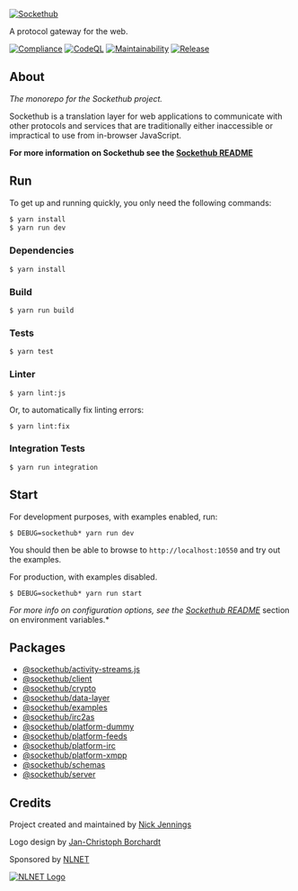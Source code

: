 [![Sockethub](http://sockethub.org/res/img/sockethub-logo.svg)](http://sockethub.org)

A protocol gateway for the web.

[![Compliance](https://github.com/sockethub/sockethub/actions/workflows/compliance.yml/badge.svg)](https://github.com/sockethub/sockethub/actions/workflows/compliance.yml)
[![CodeQL](https://github.com/sockethub/sockethub/actions/workflows/codeql-analysis.yml/badge.svg)](https://github.com/sockethub/sockethub/actions/workflows/codeql-analysis.yml)
[![Maintainability](https://api.codeclimate.com/v1/badges/95912fc801271faf44f6/maintainability)](https://codeclimate.com/github/sockethub/sockethub/maintainability)
[![Release](https://img.shields.io/npm/v/sockethub.svg?style=flat)](https://github.com/sockethub/sockethub/releases)

## About

*The monorepo for the Sockethub project.*

Sockethub is a translation layer for web applications to communicate with other protocols and services that are traditionally either inaccessible or impractical to use from in-browser JavaScript.

**For more information on Sockethub see the [Sockethub README](packages/server/README.md)**

## Run

To get up and running quickly, you only need the following commands:

```bash
$ yarn install
$ yarn run dev
```

### Dependencies

```$ yarn install```

### Build

```$ yarn run build```

### Tests

```$ yarn test```

### Linter

```$ yarn lint:js```

Or, to automatically fix linting errors:

```$ yarn lint:fix```

### Integration Tests

```$ yarn run integration```

## Start

For development purposes, with examples enabled, run:

`$ DEBUG=sockethub* yarn run dev`

You should then be able to browse to `http://localhost:10550` and try out the examples.

For production, with examples disabled.

`$ DEBUG=sockethub* yarn run start`

*For more info on configuration options, see the
[Sockethub README](packages/server/README.md#environment-variables)*
section on environment variables.*

## Packages

* [@sockethub/activity-streams.js](packages/activity-streams.js)
* [@sockethub/client](packages/client)
* [@sockethub/crypto](packages/crypto)
* [@sockethub/data-layer](packages/data-layer)
* [@sockethub/examples](packages/examples)
* [@sockethub/irc2as](packages/irc2as)
* [@sockethub/platform-dummy](packages/platform-dummy)
* [@sockethub/platform-feeds](packages/platform-feeds)
* [@sockethub/platform-irc](packages/platform-irc)
* [@sockethub/platform-xmpp](packages/platform-xmpp)
* [@sockethub/schemas](packages/schemas)
* [@sockethub/server](packages/server)

## Credits

Project created and maintained by [Nick Jennings](http://github.com/silverbucket)

Logo design by [Jan-Christoph Borchardt](http://jancborchardt.net)

Sponsored by [NLNET](http://nlnet.nl)

[![NLNET Logo](http://sockethub.org/res/img/nlnet-logo.svg)](http://nlnet.nl)
